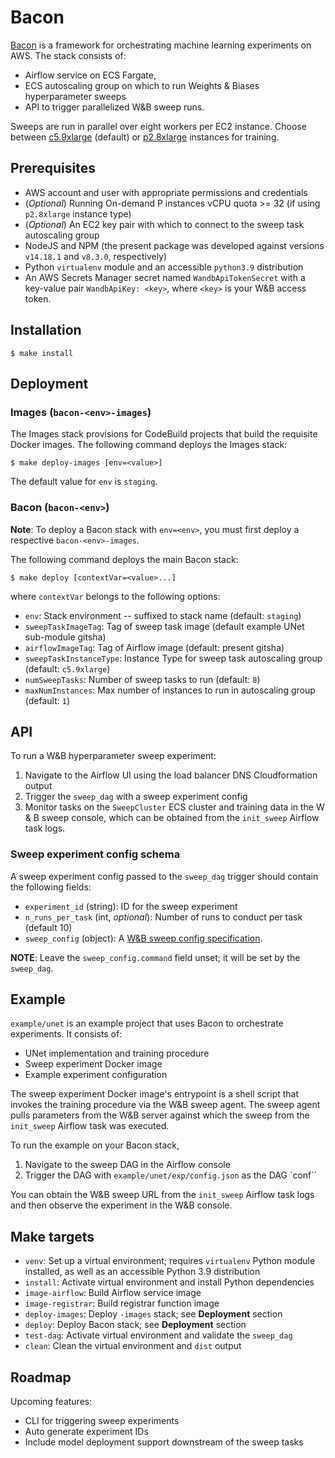# Bacon

[Bacon](https://en.wikipedia.org/wiki/Francis_Bacon) is a framework for orchestrating machine learning experiments on AWS. 
The stack consists of:
- Airflow service on ECS Fargate,
- ECS autoscaling group on which to run Weights & Biases hyperparameter sweeps
- API to trigger parallelized W&B sweep runs.

Sweeps are run in parallel over eight workers per EC2 instance.
Choose between [c5.9xlarge](https://aws.amazon.com/ec2/instance-types/c5/) (default) or [p2.8xlarge](https://aws.amazon.com/ec2/instance-types/p2/) instances for training.


## Prerequisites
- AWS account and user with appropriate permissions and credentials
- (*Optional*) Running On-demand P instances vCPU quota >= 32 (if using `p2.8xlarge` instance type)
- (*Optional*) An EC2 key pair with which to connect to the sweep task autoscaling group
- NodeJS and NPM  (the present package was developed against versions `v14.18.1` and `v8.3.0`, respectively)
- Python `virtualenv` module and an accessible `python3.9` distribution
- An AWS Secrets Manager secret named `WandbApiTokenSecret` with a key-value pair `WandbApiKey: <key>`, where `<key>` is your W&B access token.


## Installation

`$ make install`


## Deployment

### Images (`bacon-<env>-images`)

The Images stack provisions for CodeBuild projects that build the requisite Docker images. 
The following command deploys the Images stack:

```
$ make deploy-images [env=<value>]
```

The default value for `env` is `staging`.


### Bacon (`bacon-<env>`)

**Note**: To deploy a Bacon stack with `env=<env>`, you must first deploy a respective `bacon-<env>-images`.

The following command deploys the main Bacon stack:

```
$ make deploy [contextVar=<value>...]
```

where `contextVar` belongs to the following options:
- `env`: Stack environment -- suffixed to stack name (default: `staging`)
- `sweepTaskImageTag`: Tag of sweep task image (default example UNet sub-module gitsha)
- `airflowImageTag`: Tag of Airflow image (default: present gitsha)
- `sweepTaskInstanceType`: Instance Type for sweep task autoscaling group (default: `c5.9xlarge`)
- `numSweepTasks`: Number of sweep tasks to run (default: `8`)
- `maxNumInstances`: Max number of instances to run in autoscaling group (default: `1`)


## API

To run a W&B hyperparameter sweep experiment:
1. Navigate to the Airflow UI using the load balancer DNS Cloudformation output
2. Trigger the `sweep_dag` with a sweep experiment config
3. Monitor tasks on the `SweepCluster` ECS cluster and training data in the W & B sweep console, which can be obtained from the `init_sweep` Airflow task logs.


### Sweep experiment config schema

A sweep experiment config passed to the `sweep_dag` trigger should contain the following fields:
- `experiment_id` (string): ID for the sweep experiment
- `n_runs_per_task` (int, *optional*): Number of runs to conduct per task (default 10)
- `sweep_config` (object): A [W&B sweep config specification](https://docs.wandb.ai/guides/sweeps/configuration).

**NOTE**: Leave the `sweep_config.command` field unset; it will be set by the `sweep_dag`.


## Example

`example/unet` is an example project that uses Bacon to orchestrate experiments. 
It consists of:
- UNet implementation and training procedure 
- Sweep experiment Docker image
- Example experiment configuration

The sweep experiment Docker image's entrypoint is a shell script that invokes the training procedure via the W&B sweep agent.
The sweep agent pulls parameters from the W&B server against which the sweep from the `init_sweep` Airflow task was executed.

To run the example on your Bacon stack,
1. Navigate to the sweep DAG in the Airflow console
1. Trigger the DAG with `example/unet/exp/config.json` as the DAG `conf``

You can obtain the W&B sweep URL from the `init_sweep` Airflow task logs and then observe the experiment in the W&B console.


## Make targets

- `venv`: Set up a virtual environment; requires `virtualenv` Python module installed, as well as an accessible Python 3.9 distribution
- `install`: Activate virtual environment and install Python dependencies
- `image-airflow`: Build Airflow service image
- `image-registrar`: Build registrar function image
- `deploy-images`: Deploy `-images` stack; see **Deployment** section
- `deploy`: Deploy Bacon stack; see **Deployment** section
- `test-dag`: Activate virtual environment and validate the `sweep_dag`
- `clean`: Clean the virtual environment and `dist` output


## Roadmap

Upcoming features:
- CLI for triggering sweep experiments 
- Auto generate experiment IDs
- Include model deployment support downstream of the sweep tasks

